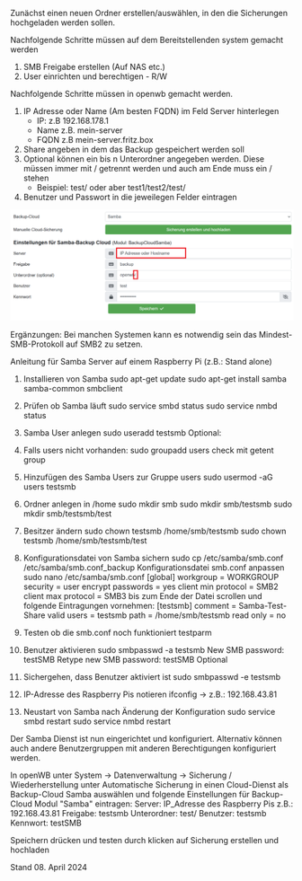 Zunächst einen neuen Ordner erstellen/auswählen, in den die Sicherungen hochgeladen werden sollen.

Nachfolgende Schritte müssen auf dem Bereitstellenden system gemacht werden
1. SMB Freigabe erstellen (Auf NAS etc.)
2. User einrichten und berechtigen - R/W

Nachfolgende Schritte müssen in openwb gemacht werden.
1. IP Adresse oder Name (Am besten FQDN) im Feld Server hinterlegen
    * IP: z.B 192.168.178.1
    * Name z.B. mein-server
    * FQDN z.B mein-server.fritz.box
2. Share angeben in dem das Backup gespeichert werden soll
3. Optional können ein bis n Unterordner angegeben werden. Diese müssen immer mit / getrennt werden und auch am Ende muss ein / stehen
    * Beispiel: test/ oder aber test1/test2/test/
4. Benutzer und Passwort in die jeweilegen Felder eintragen

![Samba nutzen](Samba.png)

Ergänzungen:
Bei manchen Systemen kann es notwendig sein das Mindest-SMB-Protokoll auf SMB2 zu setzen.

Anleitung für Samba Server auf einem Raspberry Pi (z.B.: Stand alone)

1. Installieren von Samba 
sudo apt-get update
sudo apt-get install samba samba-common smbclient
2. Prüfen ob Samba läuft
sudo service smbd status
sudo service nmbd status
3. Samba User anlegen
sudo useradd testsmb
Optional: 
4. Falls users nicht vorhanden: sudo groupadd users 
check mit getent group
5. Hinzufügen des Samba Users zur Gruppe users
sudo usermod -aG users testsmb
6. Ordner anlegen in /home
sudo mkdir smb
sudo mkdir smb/testsmb
sudo mkdir smb/testsmb/test
7. Besitzer ändern
sudo chown testsmb /home/smb/testsmb
sudo chown testsmb /home/smb/testsmb/test
8. Konfigurationsdatei von Samba sichern
sudo cp /etc/samba/smb.conf /etc/samba/smb.conf_backup
Konfigurationsdatei smb.conf anpassen
sudo nano /etc/samba/smb.conf
[global]
 workgroup = WORKGROUP
 security = user
 encrypt passwords = yes
 client min protocol = SMB2
 client max protocol = SMB3
 bis zum Ende der Datei scrollen und folgende Eintragungen vornehmen:
[testsmb]
  comment = Samba-Test-Share
  valid users = testsmb
  path = /home/smb/testsmb
  read only = no
  
9. Testen ob die smb.conf noch funktioniert
testparm
10. Benutzer aktivieren
sudo smbpasswd -a testsmb
New SMB password: testSMB
Retype new SMB password: testSMB
Optional 
11. Sichergehen, dass Benutzer aktiviert ist
sudo smbpasswd -e testsmb
12. IP-Adresse des Raspberry Pis notieren
ifconfig -> z.B.: 192.168.43.81
13. Neustart von Samba nach Änderung der Konfiguration
sudo service smbd restart
sudo service nmbd restart

Der Samba Dienst ist nun eingerichtet und konfiguriert. Alternativ können auch andere Benutzergruppen mit anderen Berechtigungen konfiguriert werden.

In openWB unter System -> Datenverwaltung -> Sicherung / Wiederherstellung unter Automatische Sicherung in einen Cloud-Dienst als Backup-Cloud Samba auswählen und folgende Einstellungen für Backup-Cloud Modul "Samba" eintragen:
Server: IP_Adresse des Raspberry Pis z.B.: 192.168.43.81
Freigabe: testsmb
Unterordner: test/
Benutzer: testsmb
Kennwort: testSMB

Speichern drücken und testen durch klicken auf Sicherung erstellen und hochladen

Stand 08. April 2024